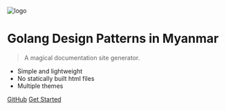 <!-- _coverpage.md -->

![logo](_media/icon.svg)

# Golang Design Patterns in Myanmar <small></small>

> A magical documentation site generator.

- Simple and lightweight
- No statically built html files
- Multiple themes

[GitHub](https://github.com/docsifyjs/docsify/)
[Get Started](#docsify)